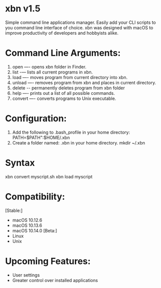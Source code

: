 # xbn v1.5
Simple command line applications manager. Easily add your CLI scripts to you command line interface of choice. xbn was designed with macOS to improve productivity of developers and hobbyists alike.

# Command Line Arguments:
  1. open     —-   opens xbn folder in Finder.
  2. list     -—   lists all current programs in xbn.
  3. load     —-   moves program from current directory into xbn.
  4. unload   —-   removes program from xbn and places in current directory.
  5. delete   --   permanently deletes program from xbn folder
  6. help     —-   prints out a list of all possible commands.
  7. convert  —-   converts programs to Unix executable.

# Configuration:
1. Add the following to .bash_profile in your home directory:
  PATH=$PATH":$HOME/.xbn
2. Create a folder named: .xbn in your home directory.
  mkdir ~/.xbn

# Syntax
xbn convert myscript.sh
xbn load myscript

# Compatibility:
[Stable:]
- macOS 10.12.6
- macOS 10.13.6
- macOS 10.14.0
[Beta:]
- Linux
- Unix

# Upcoming Features:
- User settings
- Greater control over installed applications

